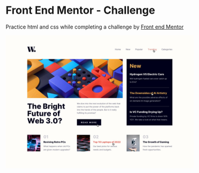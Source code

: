 # Front End Mentor - Challenge

Practice html and css while completing a challenge by [Front end Mentor](https://www.frontendmentor.io/challenges/news-homepage-H6SWTa1MFl/hub/news-homepage-bbKBhnZMeg)

![News Page](https://github.com/guimar86/front-end-mentor-news-page/blob/main/images/active-states.jpg)
